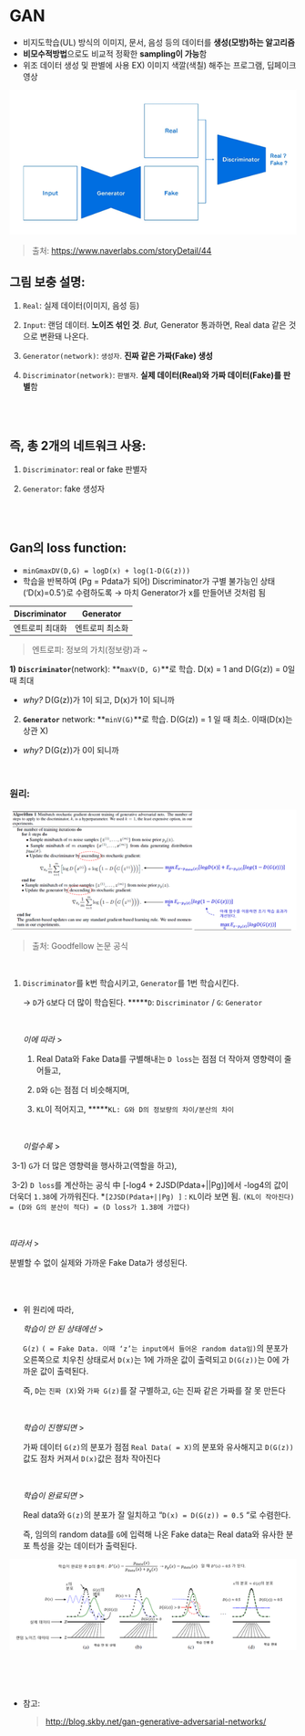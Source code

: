 # GAN

* 비지도학습(UL) 방식의 이미지, 문서, 음성 등의 데이터를 **생성(모방)하는 알고리즘**
* **비모수적방법**으로도 비교적 정확한 **sampling이 가능**함 
* 위조 데이터 생성 및 판별에 사용 
   EX) 이미지 색깔(색칠) 해주는 프로그램, 딥페이크 영상



![image-20200728184326510](markdown-images/image-20200728184326510.png)

> 출처: https://www.naverlabs.com/storyDetail/44



## 그림 보충 설명:

1)  `Real`: 실제 데이터(이미지, 음성 등)

2)  `Input`: 랜덤 데이터. **노이즈 섞인 것**. 	*But,* Generator 통과하면, Real data 같은 것으로 변환돼 나온다.

3)  `Generator(network)`: `생성자`. **진짜 같은 가짜(Fake) 생성**

4)  `Discriminator(network)`: `판별자`. **실제 데이터(Real)와 가짜 데이터(Fake)를 판별**함

<br>

<br>

## **즉, 총 2개의 네트워크 사용:**

1)  `Discriminator`: real or fake 판별자

2)  `Generator`: fake 생성자

<br>

<br>

## Gan의 loss function:

* `minGmaxDV(D,G) = logD(x) + log(1-D(G(z)))`
* 학습을 반복하여 (Pg = Pdata가 되어) Discriminator가 구별 불가능인 상태(‘D(x)=0.5’)로 수렴하도록 
   → 마치 Generator가 x를 만들어낸 것처럼 됨 

| Discriminator   | Generator       |
| --------------- | --------------- |
| 엔트로피 최대화 | 엔트로피 최소화 |

> 엔트로피: 정보의 가치(정보량)과 ~

**1)**  **`Discriminator`**(network): **`maxV(D, G)`**로 학습. D(x) = 1 and D(G(z)) = 0일 때 최대

* *why?* D(G(z))가 1이 되고, D(x)가 1이 되니까

2)  **`Generator`** network: **`minV(G)`**로 학습. D(G(z)) = 1 일 때 최소. 이때(D(x)는 상관 X)

* *why?* D(G(z))가 0이 되니까

<br>

### 원리:

![image-20200728185621472](markdown-images/image-20200728185621472.png)

> 출처: Goodfellow 논문 공식

<br>

1. `Discriminator`를 k번 학습시키고, `Generator`를 1번 학습시킨다.

   → `D`가 `G`보다 더 많이 학습된다.    *****`D`: `Discriminator` / `G`: `Generator`

   <br>

   *이에 따라* >

   1) Real Data와 Fake Data를 구별해내는 `D loss`는 점점 더 작아져 영향력이 줄어들고,

   2) `D`와 `G`는 점점 더 비슷해지며,

   3) `KL`이 적어지고,   *****`KL: G와 D의 정보량의 차이/분산의 차이`

   <br>

   *이럴수록* >
   
​	3-1) `G`가 더 많은 영향력을 행사하고(역할을 하고),
   
​	3-2) `D loss`를 계산하는 공식 中 [-log4 + 2JSD(Pdata+||Pg)]에서 -log4의 값이 더욱더 `1.38`에 가까워진다. 
    *`[2JSD(Pdata+||Pg) ]` : `KL`이라 보면 됨. `(KL이 작아진다) = (D와 G의 분산이 적다) = (D loss가 1.38에 가깝다)`
   
   <br>
   
   *따라서*  >
   
   분별할 수 없이 실제와 가까운 Fake Data가 생성된다.

<br>

<br>

* 위 원리에 따라,

  *학습이 안 된 상태에선* >

  `G(z)` `( = Fake Data. 이때 ‘z’는 input에서 들어온 random data임)`의 분포가 오른쪽으로 치우친 상태로서 `D(x)`는 1에 가까운 값이 출력되고 `D(G(z))`는 0에 가까운 값이 출력된다.

  [^'D(x)는 1에 가까운 값이 출력되고 D(G(z))는 0에 가까운 값이 출력된다']: 이때 D와 G는 아래 함수와 같은 상태임![image-20200728190633284](markdown-images/image-20200728190633284.png)![image-20200728190622855](markdown-images/image-20200728190622855.png)

  즉, `D`는 `진짜 (X)`와 `가짜 G(z)`를 잘 구별하고, `G`는 진짜 같은 가짜를 잘 못 만든다

  <br>

  *학습이 진행되면* > 

  가짜 데이터 `G(z)`의 분포가 점점 `Real Data( = X)`의 분포와 유사해지고 `D(G(z))` 값도 점차 커져서 `D(x)`값은 점차 작아진다 

  <br>

  *학습이 완료되면* > 

  Real data와 `G(z)`의 분포가 잘 일치하고 “`D(x) = D(G(z)) = 0.5` “로 수렴한다.

  즉, 임의의 random data를 `G`에 입력해 나온 Fake data는 Real data와 유사한 분포 특성을 갖는 데이터가 출력된다.

![image-20200728190502482](markdown-images/image-20200728190502482.png)



<br>

<br>

<br>

* 참고:

  >  http://blog.skby.net/gan-generative-adversarial-networks/

